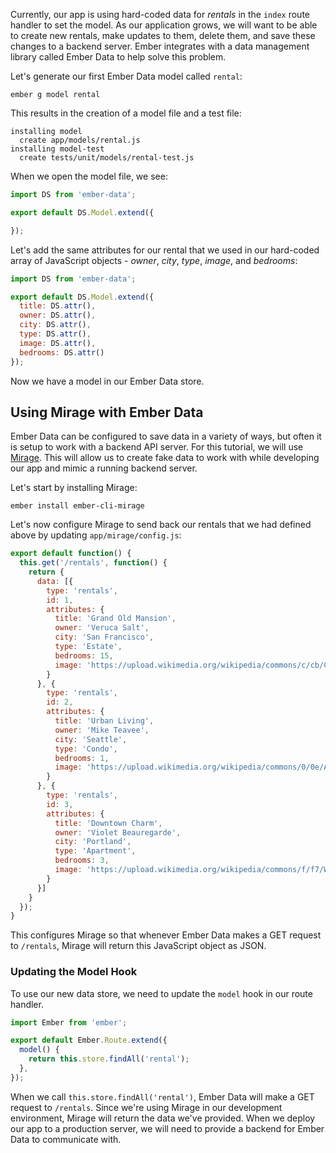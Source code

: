 Currently, our app is using hard-coded data for _rentals_ in the `index` route handler to set the model.
As our application grows, we will want to be able to create new rentals,
make updates to them, delete them, and save these changes to a backend server.
Ember integrates with a data management library called Ember Data to help solve this problem.

Let's generate our first Ember Data model called `rental`:

```shell
ember g model rental
```

This results in the creation of a model file and a test file:

```shell
installing model
  create app/models/rental.js
installing model-test
  create tests/unit/models/rental-test.js
```

When we open the model file, we see:

```javascript {data-filename=app/models/rental.js}
import DS from 'ember-data';

export default DS.Model.extend({

});
```

Let's add the same attributes for our rental that we used in our hard-coded array of JavaScript objects -
_owner_, _city_, _type_, _image_, and _bedrooms_:

```javascript {data-filename=app/models/rental.js}
import DS from 'ember-data';

export default DS.Model.extend({
  title: DS.attr(),
  owner: DS.attr(),
  city: DS.attr(),
  type: DS.attr(),
  image: DS.attr(),
  bedrooms: DS.attr()
});
```

Now we have a model in our Ember Data store.

## Using Mirage with Ember Data

Ember Data can be configured to save data in a variety of ways, but often it is setup to work with a backend API server.
For this tutorial, we will use [Mirage](http://www.ember-cli-mirage.com).
This will allow us to create fake data to work with while developing our app and mimic a running backend server.

Let's start by installing Mirage:

```shell
ember install ember-cli-mirage
```

Let's now configure Mirage to send back our rentals that we had defined above by updating `app/mirage/config.js`:

```javascript {data-filename=app/mirage/config.js}
export default function() {
  this.get('/rentals', function() {
    return {
      data: [{
        type: 'rentals',
        id: 1,
        attributes: {
          title: 'Grand Old Mansion',
          owner: 'Veruca Salt',
          city: 'San Francisco',
          type: 'Estate',
          bedrooms: 15,
          image: 'https://upload.wikimedia.org/wikipedia/commons/c/cb/Crane_estate_(5).jpg'
        }
      }, {
        type: 'rentals',
        id: 2,
        attributes: {
          title: 'Urban Living',
          owner: 'Mike Teavee',
          city: 'Seattle',
          type: 'Condo',
          bedrooms: 1,
          image: 'https://upload.wikimedia.org/wikipedia/commons/0/0e/Alfonso_13_Highrise_Tegucigalpa.jpg'
        }
      }, {
        type: 'rentals',
        id: 3,
        attributes: {
          title: 'Downtown Charm',
          owner: 'Violet Beauregarde',
          city: 'Portland',
          type: 'Apartment',
          bedrooms: 3,
          image: 'https://upload.wikimedia.org/wikipedia/commons/f/f7/Wheeldon_Apartment_Building_-_Portland_Oregon.jpg'
        }
      }]
    }
  });
}
```

This configures Mirage so that whenever Ember Data makes a GET request to `/rentals`,
Mirage will return this JavaScript object as JSON.

### Updating the Model Hook

To use our new data store, we need to update the `model` hook in our route handler.

```javascript {data-filename=app/routes/index.js}
import Ember from 'ember';

export default Ember.Route.extend({
  model() {
    return this.store.findAll('rental');
  },
});
```

When we call `this.store.findAll('rental')`, Ember Data will make a GET request to `/rentals`.
Since we're using Mirage in our development environment, Mirage will return the data we've provided.
When we deploy our app to a production server, we will need to provide a backend for Ember Data to communicate with.
